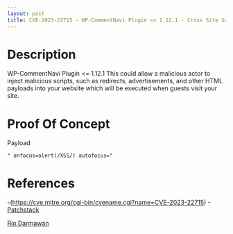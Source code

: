 ```yaml
---
layout: post
title: CVE-2023-22715 - WP-CommentNavi Plugin <= 1.12.1 - Cross Site Scripting (XSS)
---
```


Description
============
WP-CommentNavi Plugin <= 1.12.1 This could allow a malicious actor to inject malicious scripts, such as redirects, advertisements, and other HTML payloads into your website which will be executed when guests visit your site.

Proof Of Concept
============
Payload

~~~
" onfocus=alert(/XSS/) autofocus="
~~~

References
============ 
-(https://cve.mitre.org/cgi-bin/cvename.cgi?name=CVE-2023-22715)
-[Patchstack](https://patchstack.com/database/vulnerability/wp-commentnavi/wordpress-wp-commentnavi-plugin-1-12-1-cross-site-scripting-xss)



[Rio Darmawan](https://patchstack.com/database/researcher/0f0ce3de-fbab-4348-9729-a5ef92c74b3e)

